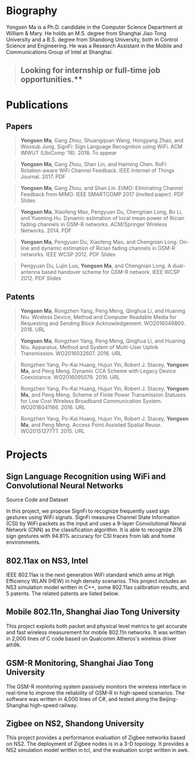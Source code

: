 # Biography
Yongsen Ma is a Ph.D. candidate in the Computer Science Department at William & Mary. He holds an M.S. degree from Shanghai Jiao Tong University and a B.S. degree from Shandong University, both in Control Science and Engineering. He was a Research Assistant in the Mobile and Communications Group of Intel at Shanghai.

> ## Looking for internship or full-time job opportunities.**

# Publications
## Papers
>**Yongsen Ma**, Gang Zhou, Shuangquan Wang, Hongyang Zhao, and Woosub Jung. SignFi: Sign Language Recognition using WiFi. ACM IMWUT (UbiComp '18). 2018. To appear

>**Yongsen Ma**, Gang Zhou, Shan Lin, and Haiming Chen. RoFi: Rotation-aware WiFi Channel Feedback. IEEE Internet of Things Journal. 2017. PDF

>**Yongsen Ma**, Gang Zhou, and Shan Lin. EliMO: Eliminating Channel Feedback from MIMO. IEEE SMARTCOMP 2017 (invited paper). PDF Slides

>**Yongsen Ma**, Xiaofeng Mao, Pengyuan Du, Chengnian Long, Bo Li, and Yueming Hu. Dynamic estimation of local mean power of Rician fading channels in GSM-R networks. ACM/Springer Wireless Networks. 2014. PDF

>**Yongsen Ma**, Pengyuan Du, Xiaofeng Mao, and Chengnian Long. On-line and dynamic estimation of Rician fading channels in GSM-R networks. IEEE WCSP 2012. PDF Slides

>Pengyuan Du, Lujin Luo, **Yongsen Ma**, and Chengnian Long. A dual-antenna based handover scheme for GSM-R network. IEEE WCSP 2012. PDF Slides

## Patents
>**Yongsen Ma**, Rongzhen Yang, Peng Meng, Qinghua Li, and Huaning Niu. Wireless Device, Method and Computer Readable Media for Requesting and Sending Block Acknowledgement. WO2016049800. 2016. URL

>**Yongsen Ma**, Rongzhen Yang, Peng Meng, Qinghua Li, and Huaning Niu. Apparatus, Method and System of Multi-User Uplink Transmission. WO2016032607. 2016. URL

>Rongzhen Yang, Po-Kai Huang, Hujun Yin, Robert J. Stacey, **Yongsen Ma**, and Peng Meng. Dynamic CCA Scheme with Legacy Device Coexistance. WO2016095079. 2016. URL

>Rongzhen Yang, Po-Kai Huang, Hujun Yin, Robert J. Stacey, **Yongsen Ma**, and Peng Meng. Scheme of Finite Power Transmission Statuses for Low Cost Wireless Broadband Communication System. WO2016041166. 2016. URL

>Rongzhen Yang, Po-Kai Huang, Hujun Yin, Robert J. Stacey, **Yongsen Ma**, and Peng Meng. Access Point Assisted Spatial Reuse. WO2015127777. 2015. URL


# Projects
## Sign Language Recognition using WiFi and Convolutional Neural Networks
Source Code and Dataset

In this project, we propose SignFi to recognize frequently used sign gestures using WiFi signals. SignFi measures Channel State Information (CSI) by WiFi packets as the input and uses a 9-layer Convolutional Neural Network (CNN) as the classification algorithm. It is able to recognize 276 sign gestures with 94.81% accuracy for CSI traces from lab and home environments.

## 802.11ax on NS3, Intel
IEEE 802.11ax is the next generation WiFi standard which aims at High Efficiency WLAN (HEW) in high density scenarios. This project includes an NS3 simulation model written in C++, some 802.11ax calibration results, and 5 patents. The related patents are listed below.

## Mobile 802.11n, Shanghai Jiao Tong University
This project exploits both packet and physical level metrics to get accurate and fast wireless measurement for mobile 802.11n networks. It was written in 2,000 lines of C code based on Qualcomm Atheros's wireless driver ath9k.

## GSM-R Monitoring, Shanghai Jiao Tong University
The GSM-R monitoring system passively monitors the wireless interface in real-time to improve the reliability of GSM-R in high-speed scenarios. The software was written in 4,000 lines of C#, and tested along the Beijing-Shanghai high-speed railway.

## Zigbee on NS2, Shandong University
This project provides a performance evaluation of Zigbee networks based on NS2. The deployment of Zigbee nodes is in a 3-D topology. It provides a NS2 simulation model written in tcl, and the evaluation script written in awk.
